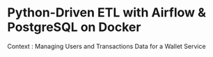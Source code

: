 # Python-Driven ETL with Airflow & PostgreSQL on Docker


Context : Managing Users and Transactions Data for a Wallet Service
